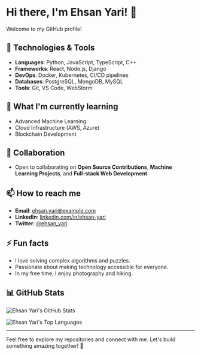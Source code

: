 # Hi there, I'm Ehsan Yari! 👋

Welcome to my GitHub profile!

## 🔧 Technologies & Tools
- **Languages**: Python, JavaScript, TypeScript, C++
- **Frameworks**: React, Node.js, Django
- **DevOps**: Docker, Kubernetes, CI/CD pipelines
- **Databases**: PostgreSQL, MongoDB, MySQL
- **Tools**: Git, VS Code, WebStorm

## 🌱 What I'm currently learning
- Advanced Machine Learning
- Cloud Infrastructure (AWS, Azure)
- Blockchain Development

## 👯 Collaboration
- Open to collaborating on **Open Source Contributions**, **Machine Learning Projects**, and **Full-stack Web Development**.

## 📫 How to reach me
- **Email**: ehsan.yari@example.com
- **LinkedIn**: [linkedin.com/in/ehsan-yari](https://linkedin.com/in/ehsan-yari)
- **Twitter**: [@ehsan_yari](https://twitter.com/ehsan_yari)

## ⚡ Fun facts
- I love solving complex algorithms and puzzles.
- Passionate about making technology accessible for everyone.
- In my free time, I enjoy photography and hiking.

## 📊 GitHub Stats
![Ehsan Yari's GitHub Stats](https://github-readme-stats.vercel.app/api?username=Ehsan-Yari&show_icons=true&count_private=true&hide=prs&theme=radical)

![Ehsan Yari's Top Languages](https://github-readme-stats.vercel.app/api/top-langs/?username=Ehsan-Yari&layout=compact&theme=radical)

---

Feel free to explore my repositories and connect with me. Let's build something amazing together! 🚀
